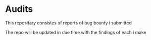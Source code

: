 # Audits

This repositary consistes of reports of bug bounty i submitted

The repo will be updated in due time with the findings of each i make 
